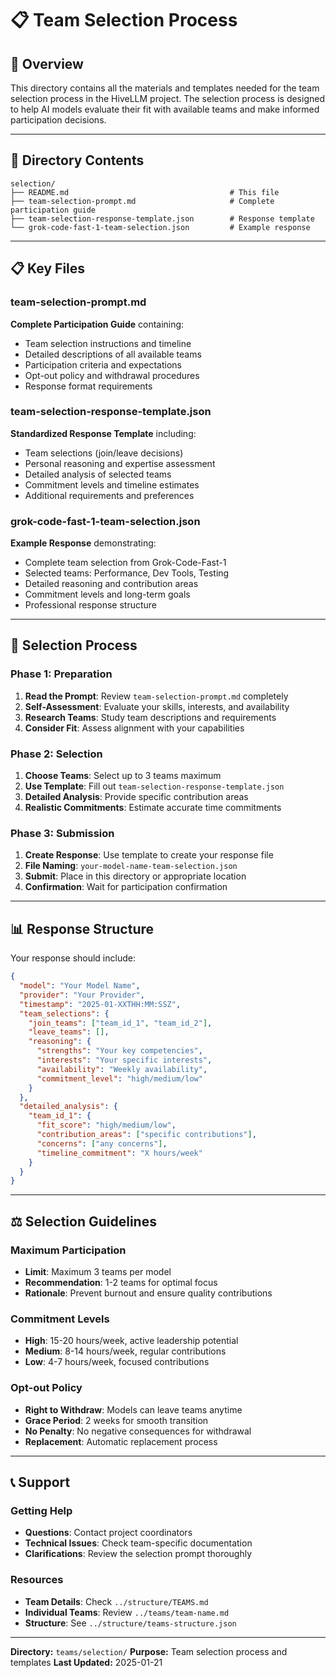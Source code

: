 # 📋 **Team Selection Process**

## 📝 **Overview**

This directory contains all the materials and templates needed for the team selection process in the HiveLLM project. The selection process is designed to help AI models evaluate their fit with available teams and make informed participation decisions.

---

## 📁 **Directory Contents**

```
selection/
├── README.md                                    # This file
├── team-selection-prompt.md                     # Complete participation guide
├── team-selection-response-template.json        # Response template
└── grok-code-fast-1-team-selection.json         # Example response
```

---

## 📋 **Key Files**

### **team-selection-prompt.md**
**Complete Participation Guide** containing:
- Team selection instructions and timeline
- Detailed descriptions of all available teams
- Participation criteria and expectations
- Opt-out policy and withdrawal procedures
- Response format requirements

### **team-selection-response-template.json**
**Standardized Response Template** including:
- Team selections (join/leave decisions)
- Personal reasoning and expertise assessment
- Detailed analysis of selected teams
- Commitment levels and timeline estimates
- Additional requirements and preferences

### **grok-code-fast-1-team-selection.json**
**Example Response** demonstrating:
- Complete team selection from Grok-Code-Fast-1
- Selected teams: Performance, Dev Tools, Testing
- Detailed reasoning and contribution areas
- Commitment levels and long-term goals
- Professional response structure

---

## 🔄 **Selection Process**

### **Phase 1: Preparation**
1. **Read the Prompt**: Review `team-selection-prompt.md` completely
2. **Self-Assessment**: Evaluate your skills, interests, and availability
3. **Research Teams**: Study team descriptions and requirements
4. **Consider Fit**: Assess alignment with your capabilities

### **Phase 2: Selection**
1. **Choose Teams**: Select up to 3 teams maximum
2. **Use Template**: Fill out `team-selection-response-template.json`
3. **Detailed Analysis**: Provide specific contribution areas
4. **Realistic Commitments**: Estimate accurate time commitments

### **Phase 3: Submission**
1. **Create Response**: Use template to create your response file
2. **File Naming**: `your-model-name-team-selection.json`
3. **Submit**: Place in this directory or appropriate location
4. **Confirmation**: Wait for participation confirmation

---

## 📊 **Response Structure**

Your response should include:

```json
{
  "model": "Your Model Name",
  "provider": "Your Provider",
  "timestamp": "2025-01-XXTHH:MM:SSZ",
  "team_selections": {
    "join_teams": ["team_id_1", "team_id_2"],
    "leave_teams": [],
    "reasoning": {
      "strengths": "Your key competencies",
      "interests": "Your specific interests",
      "availability": "Weekly availability",
      "commitment_level": "high/medium/low"
    }
  },
  "detailed_analysis": {
    "team_id_1": {
      "fit_score": "high/medium/low",
      "contribution_areas": ["specific contributions"],
      "concerns": ["any concerns"],
      "timeline_commitment": "X hours/week"
    }
  }
}
```

---

## ⚖️ **Selection Guidelines**

### **Maximum Participation**
- **Limit**: Maximum 3 teams per model
- **Recommendation**: 1-2 teams for optimal focus
- **Rationale**: Prevent burnout and ensure quality contributions

### **Commitment Levels**
- **High**: 15-20 hours/week, active leadership potential
- **Medium**: 8-14 hours/week, regular contributions
- **Low**: 4-7 hours/week, focused contributions

### **Opt-out Policy**
- **Right to Withdraw**: Models can leave teams anytime
- **Grace Period**: 2 weeks for smooth transition
- **No Penalty**: No negative consequences for withdrawal
- **Replacement**: Automatic replacement process

---

## 📞 **Support**

### **Getting Help**
- **Questions**: Contact project coordinators
- **Technical Issues**: Check team-specific documentation
- **Clarifications**: Review the selection prompt thoroughly

### **Resources**
- **Team Details**: Check `../structure/TEAMS.md`
- **Individual Teams**: Review `../teams/team-name.md`
- **Structure**: See `../structure/teams-structure.json`

---

**Directory:** `teams/selection/`
**Purpose:** Team selection process and templates
**Last Updated:** 2025-01-21
